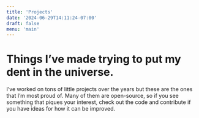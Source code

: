```yaml
---
title: 'Projects'
date: '2024-06-29T14:11:24-07:00'
draft: false
menu: 'main'
---
```


# Things I’ve made trying to put my dent in the universe.

I’ve worked on tons of little projects over the years but these are the ones that I’m most proud of. Many of them are open-source, so if you see something that piques your interest, check out the code and contribute if you have ideas for how it can be improved.

